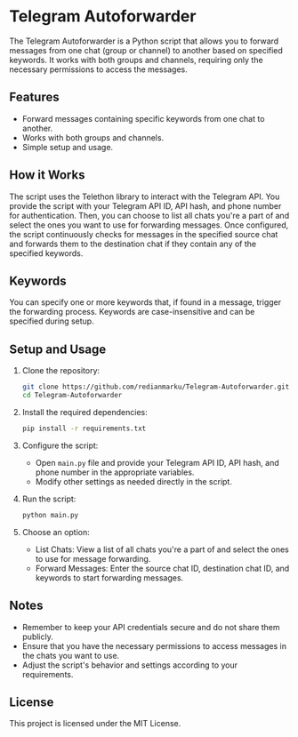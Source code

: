 # Telegram Autoforwarder

The Telegram Autoforwarder is a Python script that allows you to forward messages from one chat (group or channel) to another based on specified keywords. It works with both groups and channels, requiring only the necessary permissions to access the messages.

## Features

- Forward messages containing specific keywords from one chat to another.
- Works with both groups and channels.
- Simple setup and usage.

## How it Works

The script uses the Telethon library to interact with the Telegram API. You provide the script with your Telegram API ID, API hash, and phone number for authentication. Then, you can choose to list all chats you're a part of and select the ones you want to use for forwarding messages. Once configured, the script continuously checks for messages in the specified source chat and forwards them to the destination chat if they contain any of the specified keywords.

## Keywords

You can specify one or more keywords that, if found in a message, trigger the forwarding process. Keywords are case-insensitive and can be specified during setup.

## Setup and Usage

1. Clone the repository:

   ```bash
   git clone https://github.com/redianmarku/Telegram-Autoforwarder.git
   cd Telegram-Autoforwarder
   ```

2. Install the required dependencies:

   ```bash
   pip install -r requirements.txt
   ```

3. Configure the script:

   - Open `main.py` file and provide your Telegram API ID, API hash, and phone number in the appropriate variables.
   - Modify other settings as needed directly in the script.

4. Run the script:

   ```bash
   python main.py
   ```

5. Choose an option:
   - List Chats: View a list of all chats you're a part of and select the ones to use for message forwarding.
   - Forward Messages: Enter the source chat ID, destination chat ID, and keywords to start forwarding messages.

## Notes

- Remember to keep your API credentials secure and do not share them publicly.
- Ensure that you have the necessary permissions to access messages in the chats you want to use.
- Adjust the script's behavior and settings according to your requirements.

## License

This project is licensed under the MIT License.
